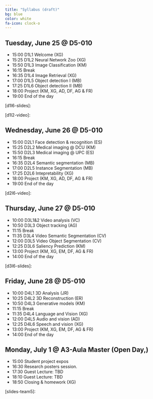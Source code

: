 ```yaml
---
title: "Syllabus (draft)"
bg: blue
color: white
fa-icon: clock-o
---
```


## Tuesday, June 25 @ D5-010

- 15:00 D1L1 Welcome (XG) 
- 15:25 D1L2 Neural Network Zoo (XG) 
- 15:50 D1L3 Image Classification (KM) 
- 16:15 Break
- 16:35 D1L4 Image Retrieval (XG) 
- 17:00 D1L5 Object detection I (MB) 
- 17:25 D1L6 Object detection II (MB) 
- 18:00 Project (KM, XG, AD, DF, AG & FR) 
- 19:00 End of the day

[d1l2-slides]: 
[d1l3-slides]: 
[d1l4-slides]: 
[d1l5-slides]: 
[d1l6-slides]: 

[d1l2-video]: 

## Wednesday, June 26 @ D5-010

- 15:00 D2L1 Face detection & recognition (ES) 
- 15:25 D2L2 Medical imaging @ DCU (KM) 
- 15:50 D2L3 Medical imaging @ UPC (ES) 
- 16:15 Break
- 16:35 D2L4 Semantic segmentation (MB) 
- 17:00 D2L5 Instance Segmentation (MB) 
- 17:25 D2L6 Intepretability (XG) 
- 18:00 Project (KM, XG, AD, DF, AG & FR)
- 19:00 End of the day

[d2l1-slides]: 
[d2l2-slides]: 
[d2l3-slides]: 
[d2l4-slides]: 
[d2l5-slides]: 
[d2l6-slides]: 

[d2l6-video]:

## Thursday, June 27 @ D5-010

- 10:00 D3L1&2 Video analysis (VC)
- 10:50 D3L3 Object tracking (AG) 
- 11:15 Break
- 11:35 D3L4 Video Semantic Segmentation (CV)
- 12:00 D3L5 Video Object Segmentation (CV)
- 12:25 D3L6 Saliency Prediction (KM) 
- 13:00 Project (KM, XG, EM, DF, AG & FR)
- 14:00 End of the day

[d3l12-slides]:
[d3l3-slides]: 
[d3l4-slides]:
[d3l5-slides]: 
[d3l6-slides]: 

## Friday, June 28 @ D5-010

- 10:00 D4L1 3D Analysis (JR) 
- 10:25 D4L2 3D Reconstruction (ER) 
- 10:50 D4L3 Generative models (KM) 
- 11:15 Break
- 11:35 D4L4 Language and Vision (XG) 
- 12:00 D4L5 Audio and vision (AD) 
- 12:25 D4L6 Speech and vision (XG) 
- 13:00 Project (KM, XG, EM, DF, AG & FR)
- 14:00 End of the day

[D4L1-slides]: 
[D4L2-slides]: 
[D4L3-slides]: 
[D4L4-slides]: 
[D4L5-slides]:
[D4L6-slides]: 

## Monday, July 1 @ A3-Aula Master (Open Day,)

- 15:00 Student project expos
- 16:30 Research posters session. 
- 17:30 Guest Lecture: TBD
- 18:10 Guest Lecture: TBD
- 18:50 Closing & homework (XG)

[slides-team1]: 
[slides-team2]: 
[slides-team3]: 
[slides-team4]: 
[slides-team5]: 

[code-team1]: 
[code-team2]: 
[code-team3]: 
[code-team5]: 
